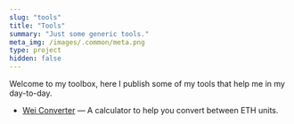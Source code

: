 ```yaml
---
slug: "tools"
title: "Tools"
summary: "Just some generic tools."
meta_img: /images/.common/meta.png
type: project
hidden: false
---
```


Welcome to my toolbox, here I publish some of my tools that help me in my day-to-day.

* [Wei Converter](/tools/wei-converter) &mdash; A calculator to help you convert between ETH units.